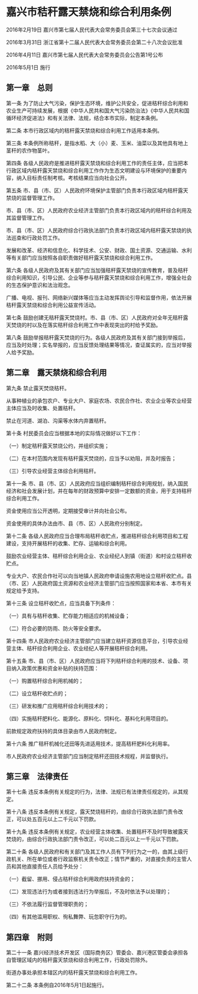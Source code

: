 # 嘉兴市秸秆露天禁烧和综合利用条例

2016年2月19日 嘉兴市第七届人民代表大会常务委员会第三十七次会议通过

2016年3月31日 浙江省第十二届人民代表大会常务委员会第二十八次会议批准

2016年4月11日 嘉兴市第七届人民代表大会常务委员会公告第1号公布

2016年5月1日 施行

<!-- INFO END -->

## 第一章　总则

第一条 为了防止大气污染，保护生态环境，维护公共安全，促进秸秆综合利用和农业生产可持续发展，根据《中华人民共和国大气污染防治法》《中华人民共和国循环经济促进法》和有关法律、法规，结合本市实际，制定本条例。

第二条 本市行政区域内的秸秆露天禁烧和综合利用工作适用本条例。

第三条 本条例所称秸秆，是指水稻、大（小）麦、玉米、油菜以及其他具有地上茎秆的农作物茎叶。

第四条 各级人民政府是推进秸秆露天禁烧和综合利用工作的责任主体，应当把本行政区域内秸秆露天禁烧和综合利用工作作为生态文明建设与环境保护的重要内容，纳入目标责任制考核。考核结果应当向社会公开。

第五条 市、县（市、区）人民政府环境保护主管部门负责本行政区域内秸秆露天禁烧的监督管理工作。

市、县（市、区）人民政府农业经济主管部门负责本行政区域内的秸秆综合利用及其监督管理工作。

市、县（市、区）人民政府综合行政执法部门负责本行政区域内秸秆露天禁烧的执法巡查和行政处罚工作。

发展和改革、经济和信息化、科学技术、公安、财政、国土资源、交通运输、水利等有关部门应当按照各自职责做好秸秆露天禁烧和综合利用工作。

第六条 各级人民政府及其有关部门应当加强秸秆露天禁烧的宣传教育，普及秸秆综合利用知识，引导公民、企业等参与秸秆露天禁烧和综合利用工作，增强全社会的生态保护意识和法治观念。

广播、电视、报刊、网络新兴媒体等应当主动发挥舆论引导和监督作用，依法开展秸秆露天禁烧和综合利用公益宣传活动。

第七条 鼓励创建无秸秆露天焚烧村。市、县（市、区）人民政府对全年无秸秆露天焚烧的村以及在落实秸秆综合利用工作中表现突出的村给予奖励。

第八条 鼓励举报秸秆露天焚烧的行为。各级人民政府及其有关部门接到举报后，应当及时处理；实名举报的，应当反馈处理结果等情况，查证属实的，应当对举报人给予奖励。

## 第二章　露天禁烧和综合利用

第九条 禁止露天焚烧秸秆。

从事种植业的承包农户、专业大户、家庭农场、农民合作社、农业企业等农业经营主体应当及时收集、处置秸秆。

禁止在河道、湖泊、沟渠等水体内弃置秸秆。

第十条 村民委员会应当根据本地的实际情况做好以下工作：

（一）制定秸秆露天禁烧公约，并组织实施；

（二）在本村范围内发现有秸秆露天焚烧的，应当予以劝阻，并及时报告；

（三）引导农业经营主体综合利用秸秆。

第十一条 市、县（市、区）人民政府应当组织编制秸秆综合利用规划，纳入国民经济和社会发展计划，并在每年的财政预算中安排一定数额的资金，用于支持秸秆综合利用工作。

资金使用应当公开透明，定期接受审计并向社会公布。

资金使用的具体办法由市、县（市、区）人民政府分别制定。

第十二条 各级人民政府应当合理布局秸秆收贮点，推进秸秆综合利用项目和工程建设，支持开展秸秆的收集、贮存、运输和综合利用。

鼓励农业经营主体、秸秆综合利用企业、农业经纪人到镇（街道）和村设立秸秆收贮点。

专业大户、农民合作社可以向当地镇人民政府申请设施农用地设立秸秆收贮点。县（市、区）人民政府国土资源和农业经济主管部门应当按照国家和本省、本市有关规定给予支持。

第十三条 设立秸秆收贮点，应当具备下列条件：

（一）具有与秸秆收集、贮存能力相适应的机械设备；

（二）符合必要的防雨、防火等安全要求。

第十四条 市人民政府农业经济主管部门应当建立秸秆资源信息平台，引导农业经营主体、秸秆综合利用企业、农业经纪人等开展秸秆综合利用。

第十五条 市、县（市、区）人民政府应当将下列秸秆综合利用的技术、设备、项目纳入政策优惠和资金补贴的扶持范围：

（一）购置秸秆综合利用机械的；

（二）设立秸秆收贮点的；

（三）研发和推广应用秸秆综合利用技术的；

（四）实施秸秆肥料化、能源化、原料化、饲料化、基料化利用项目的。

前款规定政府扶持的具体目录由市人民政府制定。

第十六条 推广秸秆机械化还田等先进适用技术，提高秸秆肥料化利用率。

市人民政府农业经济主管部门应当制定秸秆还田技术规程，并监督执行。

## 第三章　法律责任

第十七条 违反本条例有关规定的行为，法律、法规已有法律责任规定的，从其规定。

第十八条 违反本条例有关规定，露天焚烧秸秆的，由综合行政执法部门责令改正，可以处五百元以上二千元以下罚款。

第十九条 违反本条例有关规定，农业经营主体收集、处置秸秆不及时导致被露天焚烧的，由综合行政执法部门责令改正，可以处二百元以上一千元以下罚款。

第二十条 各级人民政府和有关部门及其工作人员有下列行为之一的，由其上级行政机关、所在单位或者行政监察机关责令改正；情节严重的，对直接负责的主管人员和其他直接责任人员给予处分：

（一）截留、挪用、侵占秸秆综合利用政府扶持资金的；

（二）发现违法行为或者接到违法行为举报后，不及时依法予以处理的；

（三）不依法履行监督管理职责的；

（四）有其他滥用职权、徇私舞弊、玩忽职守行为的。

## 第四章　附则

第二十一条 嘉兴经济技术开发区（国际商务区）管委会、嘉兴港区管委会承担各自管理区域内的秸秆露天禁烧和综合利用工作，行政处罚除外。

街道办事处承担本辖区内的秸秆露天禁烧和综合利用工作。

第二十二条 本条例自2016年5月1日起施行。